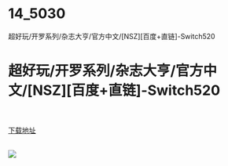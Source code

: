 # 14_5030
超好玩/开罗系列/杂志大亨/官方中文/[NSZ][百度+直链]-Switch520
# 超好玩/开罗系列/杂志大亨/官方中文/[NSZ][百度+直链]-Switch520
 <br/></br>
[下载地址](https://www.switch520.cc/article/5030 "下载地址")
<br/></br>

<p><span><strong><img src="https://ae01.alicdn.com/kf/U3c62992c09744abe8c5d168e95de177dR.jpg"></strong></span></p>
